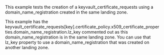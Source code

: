 This example tests the creation of a keyvault_certificate_requests using a domain_name_registration created in the same landing zone.

This example has the keyvault_certificate_requests[key].certificate_policy.x509_certificate_properties.domain_name_registration.lz_key commented out as this domain_name_registration is in the same landing zone. You can use that lz_key property to use a domain_name_registration that was created on another landing zone.
